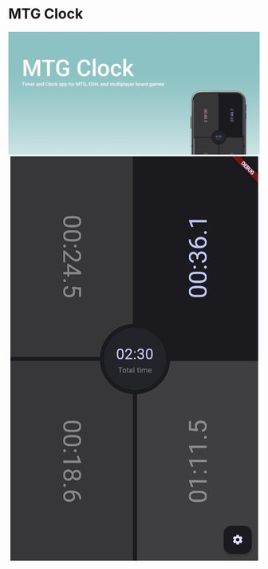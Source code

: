 # MTG Clock

<p align="center">
  <img src="./assets/feature.png">
  <img src="./assets/pre-vis.gif">
</p>
